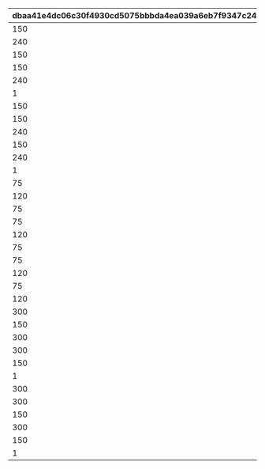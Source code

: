 |dbaa41e4dc06c30f4930cd5075bbbda4ea039a6eb7f9347c241ae410678b3815|e9f13b0f4987723b40ba547fdf3e38d1d9e1707a5e57cb434cb927f73b1aca59|0c5b7ee47d64ff46110f2f1264107393b6607f5dae9b40302f0f7a301b621bca|c0e83c44a240f7577b23dfb628771b90ad738d17c134dbcbbfd5def881138040|7e9a6af2ef762395317d0ed9f2a2039d7ce32bf7a00cdd1c62cb644177b3f13e|38b775bdb0c1a007431ebf4bab517f19d650bc269b9957bf7a165b94ab07289f|7c3e34b2e95937700919b65fd39c0b0a46fdc6419e307cb8e8e28ffbeca9b460|
| --- | --- | --- | --- | --- | --- | --- |
|150|1004|50|250|100|200|1|
|240|1004|80|400|160|320|2|
|150|1004|50|250|100|200|3|
|150|1004|50|250|100|200|5|
|240|1004|80|400|160|320|6|
|1|1004|1|3|1|2|12|
|150|1005|50|250|100|200|1|
|150|1005|50|250|100|200|3|
|240|1005|80|400|160|320|4|
|150|1005|50|250|100|200|5|
|240|1005|80|400|160|320|7|
|1|1005|1|3|1|2|13|
|75|1010|25|125|50|100|1|
|120|1010|40|200|80|160|2|
|75|1010|25|125|50|100|3|
|75|1010|25|125|50|100|5|
|120|1010|40|200|80|160|6|
|75|1011|25|125|50|100|1|
|75|1011|25|125|50|100|3|
|120|1011|40|200|80|160|4|
|75|1011|25|125|50|100|5|
|120|1011|40|200|80|160|7|
|300|1006|100|500|200|400|1|
|150|1006|50|250|100|200|2|
|300|1006|100|500|200|400|3|
|300|1006|100|500|200|400|5|
|150|1006|50|250|100|200|6|
|1|1006|1|3|1|2|12|
|300|1007|100|500|200|400|1|
|300|1007|100|500|200|400|3|
|150|1007|50|250|100|200|4|
|300|1007|100|500|200|400|5|
|150|1007|50|250|100|200|7|
|1|1007|1|3|1|2|13|